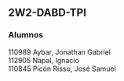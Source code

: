 ## 2W2-DABD-TPI
### Alumnos
110989 Aybar, Jonathan Gabriel  
112905 Napal, Ignacio  
110845 Picón Risso, José Samuel  
